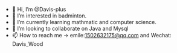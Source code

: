 - 👋 Hi, I’m @Davis-plus
- 👀 I’m interested in badminton.
- 🌱 I’m currently learning mathmatic and computer science.
- 💞️ I’m looking to collaborate on Java and Mysql
- 📫 How to reach me -> emile:1502632175@qq.com  and Wechat: Davis_Wood

<!---
Davis-plus/Davis-plus is a ✨ special ✨ repository because its `README.md` (this file) appears on your GitHub profile.
You can click the Preview link to take a look at your changes.
--->
